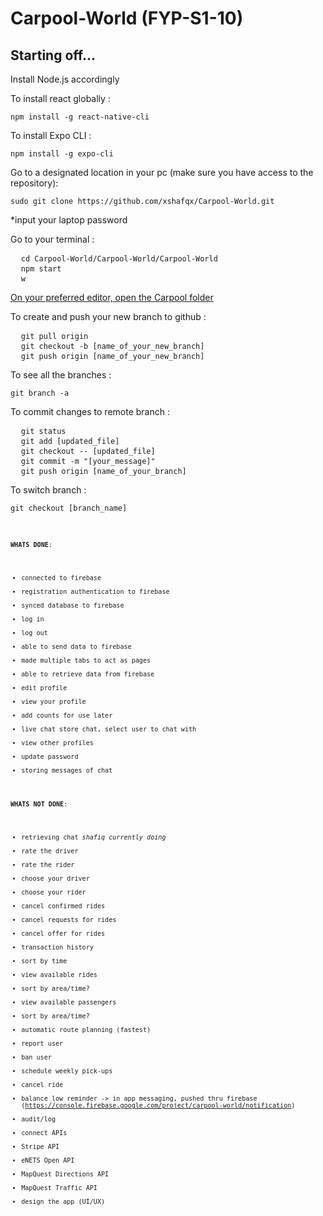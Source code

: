 # Carpool-World (FYP-S1-10)


<h2>Starting off...</h2>

Install Node.js accordingly

To install react globally :
<pre><code>npm install -g react-native-cli</code></pre>


To install Expo CLI :
<pre><code>npm install -g expo-cli</code></pre>


Go to a designated location in your pc (make sure you have access to the repository):
<pre><code>sudo git clone https://github.com/xshafqx/Carpool-World.git</code></pre>
*input your laptop password


Go to your terminal :
<pre>
  <code>cd Carpool-World/Carpool-World/Carpool-World</code>
  <code>npm start</code>
  <code>w</code>
</pre>


<u>On your preferred editor, open the Carpool folder</u>

To create and push your new branch to github :
<pre>
  <code>git pull origin</code>
  <code>git checkout -b [name_of_your_new_branch]</code>
  <code>git push origin [name_of_your_new_branch]</code>
</pre>


To see all the branches :
<pre><code>git branch -a</code></pre>


To commit changes to remote branch :
<pre>
  <code>git status</code>
  <code>git add [updated_file]</code>
  <code>git checkout -- [updated_file]</code>
  <code>git commit -m "[your_message]"</code>
  <code>git push origin [name_of_your_branch]</code>
</pre>


To switch branch :
<pre><code>git checkout [branch_name]<code></pre>


<b>WHATS DONE</b>:
- connected to firebase
- registration authentication to firebase
- synced database to firebase
- log in
- log out
- able to send data to firebase
- made multiple tabs to act as pages
- able to retrieve data from firebase
- edit profile
- view your profile
- add counts for use later
- live chat store chat, select user to chat with
- view other profiles
- update password
- storing messages of chat


<b>WHATS NOT DONE</b>:
- retrieving chat *shafiq currently doing*
- rate the driver
- rate the rider
- choose your driver
- choose your rider
- cancel confirmed rides
- cancel requests for rides
- cancel offer for rides
- transaction history
- sort by time
- view available rides
- sort by area/time?
- view available passengers
- sort by area/time?
- automatic route planning (fastest)
- report user
- ban user
- schedule weekly pick-ups
- cancel ride
- balance low reminder -> in app messaging, pushed thru firebase (https://console.firebase.google.com/project/carpool-world/notification)
- audit/log
- connect APIs
- Stripe API
- eNETS Open API
- MapQuest Directions API
- MapQuest Traffic API
- design the app (UI/UX)
